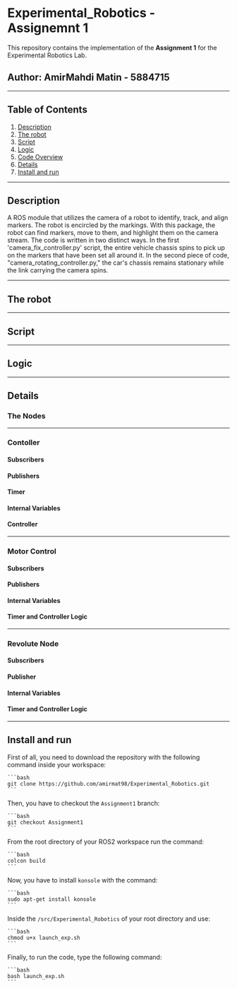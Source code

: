 # Experimental_Robotics - Assignemnt 1
This repository contains the implementation of the **Assignment 1** for the Experimental Robotics Lab.

## Author: AmirMahdi Matin - 5884715

---

## Table of Contents

1. [Description](#description)  
2. [The robot](#the-robot)  
3. [Script](#script)  
4. [Logic](#logic)  
5. [Code Overview](#code-overview)  
6. [Details](#details)
7. [Install and run](#install-and-run)


---

## Description

A ROS module that utilizes the camera of a robot to identify, track, and align markers. The robot is encircled by the markings. With this package, the robot can find markers, move to them, and highlight them on the camera stream. The code is written in two distinct ways. In the first 'camera_fix_controller.py' script, the entire vehicle chassis spins to pick up on the markers that have been set all around it. In the second piece of code, "camera_rotating_controller.py," the car's chassis remains stationary while the link carrying the camera spins.

---

## The robot


---

## Script

---

## Logic

---

## Details

### The Nodes

---

### Contoller

#### Subscribers

#### Publishers

#### Timer

#### Internal Variables

#### Controller

---

### Motor Control

#### Subscribers

#### Publishers

#### Internal Variables

#### Timer and Controller Logic


---

### Revolute Node

#### Subscribers

#### Publisher

#### Internal Variables

#### Timer and Controller Logic

---

## Install and run

First of all, you need to download the repository with the following command inside your workspace:

    ```bash
    git clone https://github.com/amirmat98/Experimental_Robotics.git
    ```

Then, you have to checkout the `Assignment1` branch:

    ```bash
    git checkout Assignment1
    ```

From the root directory of your ROS2 workspace run the command:

    ```bash
    colcon build
    ```

Now, you have to install `konsole` with the command:

    ```bash
    sudo apt-get install konsole
    ```

Inside the `/src/Experimental_Robotics` of your root directory and use:

    ```bash
    chmod u+x launch_exp.sh
    ```
    
Finally, to run the code, type the following command:

    ```bash
    bash launch_exp.sh
    ```